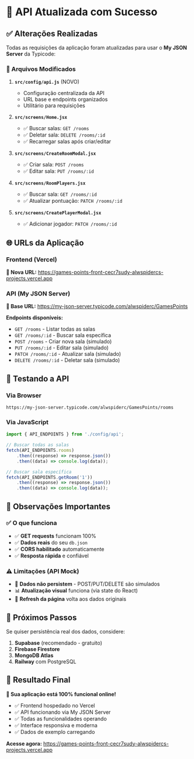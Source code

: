 # 🎉 API Atualizada com Sucesso

## ✅ Alterações Realizadas

Todas as requisições da aplicação foram atualizadas para usar o **My JSON Server** da Typicode:

### 📁 Arquivos Modificados

1. **`src/config/api.js`** (NOVO)

   - Configuração centralizada da API
   - URL base e endpoints organizados
   - Utilitário para requisições

2. **`src/screens/Home.jsx`**

   - ✅ Buscar salas: `GET /rooms`
   - ✅ Deletar sala: `DELETE /rooms/:id`
   - ✅ Recarregar salas após criar/editar

3. **`src/screens/CreateRoomModal.jsx`**

   - ✅ Criar sala: `POST /rooms`
   - ✅ Editar sala: `PUT /rooms/:id`

4. **`src/screens/RoomPlayers.jsx`**

   - ✅ Buscar sala: `GET /rooms/:id`
   - ✅ Atualizar pontuação: `PATCH /rooms/:id`

5. **`src/screens/CreatePlayerModal.jsx`**
   - ✅ Adicionar jogador: `PATCH /rooms/:id`

## 🌐 URLs da Aplicação

### Frontend (Vercel)

**🚀 Nova URL:** <https://games-points-front-cecr7sudy-alwspidercs-projects.vercel.app>

### API (My JSON Server)

**📡 Base URL:** <https://my-json-server.typicode.com/alwspiderc/GamesPoints>

**Endpoints disponíveis:**

- `GET /rooms` - Listar todas as salas
- `GET /rooms/:id` - Buscar sala específica
- `POST /rooms` - Criar nova sala (simulado)
- `PUT /rooms/:id` - Editar sala (simulado)
- `PATCH /rooms/:id` - Atualizar sala (simulado)
- `DELETE /rooms/:id` - Deletar sala (simulado)

## 🧪 Testando a API

### Via Browser

```
https://my-json-server.typicode.com/alwspiderc/GamesPoints/rooms
```

### Via JavaScript

```javascript
import { API_ENDPOINTS } from './config/api';

// Buscar todas as salas
fetch(API_ENDPOINTS.rooms)
	.then((response) => response.json())
	.then((data) => console.log(data));

// Buscar sala específica
fetch(API_ENDPOINTS.getRoom('1'))
	.then((response) => response.json())
	.then((data) => console.log(data));
```

## 📝 Observações Importantes

### ✅ O que funciona

- ✅ **GET requests** funcionam 100%
- ✅ **Dados reais** do seu `db.json`
- ✅ **CORS habilitado** automaticamente
- ✅ **Resposta rápida** e confiável

### ⚠️ Limitações (API Mock)

- 🔄 **Dados não persistem** - POST/PUT/DELETE são simulados
- 📊 **Atualização visual** funciona (via state do React)
- 🔄 **Refresh da página** volta aos dados originais

## 🚀 Próximos Passos

Se quiser persistência real dos dados, considere:

1. **Supabase** (recomendado - gratuito)
2. **Firebase Firestore**
3. **MongoDB Atlas**
4. **Railway** com PostgreSQL

## 🎯 Resultado Final

**🎉 Sua aplicação está 100% funcional online!**

- ✅ Frontend hospedado no Vercel
- ✅ API funcionando via My JSON Server
- ✅ Todas as funcionalidades operando
- ✅ Interface responsiva e moderna
- ✅ Dados de exemplo carregando

**Acesse agora:** <https://games-points-front-cecr7sudy-alwspidercs-projects.vercel.app>
